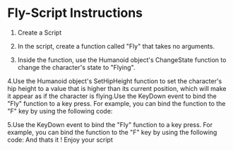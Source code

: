 # Fly-Script Instructions 


1. Create a Script


2. In the script, create a function called "Fly" that takes no arguments.


3. Inside the function, use the Humanoid object's ChangeState function to change the character's state to "Flying".


4.Use the Humanoid object's SetHipHeight function to set the character's hip height to a value that is higher than its current position, which will make it appear as if the character is flying.Use the KeyDown event to bind the "Fly" function to a key press. For example, you can bind the function to the "F" key by using the following code:


5.Use the KeyDown event to bind the "Fly" function to a key press. For example, you can bind the function to the "F" key by using the following code:
And thats it ! Enjoy your script
